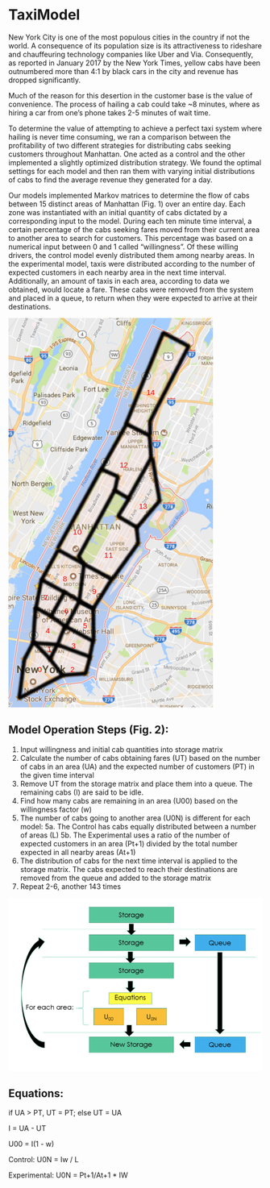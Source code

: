 # TaxiModel
New York City is one of the most populous cities in the country if not the world. A consequence of its population size is its attractiveness to rideshare and chauffeuring technology companies like Uber and Via. Consequently, as reported in January 2017 by the New York Times, yellow cabs have been outnumbered more than 4:1 by black cars in the city and revenue has dropped significantly.

Much of the reason for this desertion in the customer base is the value of convenience.  The process of hailing a cab could take ~8 minutes, where as hiring a car from one’s phone takes 2-5 minutes of wait time.

To determine the value of attempting to achieve a perfect taxi system where hailing is never time consuming, we ran a comparison between the profitability of two different strategies for distributing cabs seeking customers throughout Manhattan. One acted as a control and the other implemented a slightly optimized distribution strategy. We found the optimal settings for each model and then ran them with varying initial distributions of cabs to find the average revenue they generated for a day.

Our models implemented Markov matrices to determine the flow of cabs between 15 distinct areas of Manhattan (Fig. 1) over an entire day. Each zone was instantiated with an initial quantity of cabs dictated by a corresponding input to the model. During each ten minute time interval, a certain percentage of the cabs seeking fares moved from their current area to another area to search for customers. This percentage was based on a numerical input between 0 and 1 called “willingness”. Of these willing drivers, the control model evenly distributed them among nearby areas. In the experimental model, taxis were distributed according to the number of expected customers in each nearby area in the next time interval. Additionally, an amount of taxis in each area, according to data we obtained, would locate a fare. These cabs were removed from the system and placed in a queue, to return when they were expected to arrive at their destinations.

![Fig. 2](https://raw.githubusercontent.com/MGRiv/TaxiModel/master/Zones.png)

## Model Operation Steps (Fig. 2):
1. Input willingness and initial cab quantities into storage matrix
2. Calculate the number of cabs obtaining fares (UT) based on the number of cabs in an area (UA) and the expected number of customers (PT) in the given time interval
3. Remove UT from the storage matrix and place them into a queue. The remaining cabs (I) are said to be idle.
4. Find how many cabs are remaining in an area (U00) based on the willingness factor (w)
5. The number of cabs going to another area (U0N) is different for each model:
    5a. The Control has cabs equally distributed between a number of areas (L)
    5b. The Experimental uses a ratio of the number of expected customers in an area (Pt+1) divided by the total number expected in all nearby areas (At+1)
6. The distribution of cabs for the next time interval is applied to the storage matrix. The cabs expected to reach their destinations are removed from the queue and added to the storage matrix
7. Repeat 2-6, another 143 times

![Fig. 2](https://raw.githubusercontent.com/MGRiv/TaxiModel/master/Flow.png)

## Equations:
if UA > PT, UT = PT; else UT = UA

I = UA - UT

U00 = I(1 - w)

Control: U0N = Iw / L

Experimental: U0N = Pt+1/At+1 * IW
